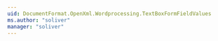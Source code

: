 ```yaml
---
uid: DocumentFormat.OpenXml.Wordprocessing.TextBoxFormFieldValues
ms.author: "soliver"
manager: "soliver"
---
```

